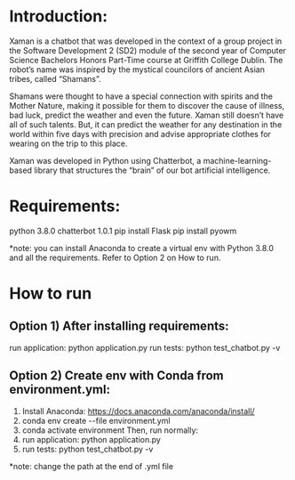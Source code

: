 # Introduction:
Xaman is a chatbot that was developed in the context of a group project in the Software Development 2 (SD2) module of the second year of Computer Science Bachelors Honors Part-Time course at Griffith College Dublin. The robot’s name was inspired by the mystical councilors of ancient Asian tribes, called “Shamans”.

Shamans were thought to have a special connection with spirits and the Mother Nature, making it possible for them to discover the cause of illness,  bad luck,  predict the weather and even the future. Xaman still doesn’t have all of such talents. But, it can predict the weather for any destination in the world within five days with precision and advise appropriate clothes for wearing on the trip to this place.

Xaman was developed in Python using Chatterbot, a machine-learning-based library that structures the “brain” of our bot artificial intelligence. 


# Requirements: 
python 3.8.0 
chatterbot 1.0.1 
pip install Flask 
pip install pyowm

*note: you can install Anaconda to create a virtual env with Python 3.8.0 and all the requirements. Refer to Option 2 on How to run.

# How to run

## Option 1) After installing requirements:

run application: python application.py
run tests: python test_chatbot.py -v


## Option 2) Create env with Conda from environment.yml:
1) Install Anaconda: https://docs.anaconda.com/anaconda/install/
2) conda env create --file environment.yml 
3) conda activate environment
Then, run normally:
4) run application: python application.py
5) run tests: python test_chatbot.py -v

*note: change the path at the end of .yml file

